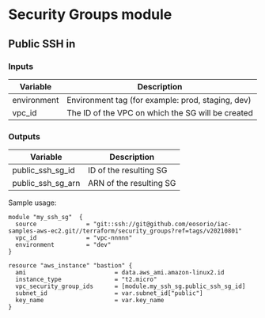 # Security Groups module

## Public SSH in

### Inputs
Variable | Description
-------- | -----------
environment | Environment tag (for example: prod, staging, dev)
vpc_id | The ID of the VPC on which the SG will be created

### Outputs
Variable | Description
-------- | -----------
public_ssh_sg_id | ID of the resulting SG
public_ssh_sg_arn | ARN of the resulting SG

Sample usage:
```HCL
module "my_ssh_sg"  {
  source              = "git::ssh://git@github.com/eosorio/iac-samples-aws-ec2.git//terraform/security_groups?ref=tags/v20210801"
  vpc_id              = "vpc-nnnnn"
  environment         = "dev"
}

resource "aws_instance" "bastion" {
  ami                         = data.aws_ami.amazon-linux2.id
  instance_type               = "t2.micro" 
  vpc_security_group_ids      = [module.my_ssh_sg.public_ssh_sg_id]
  subnet_id                   = var.subnet_id["public"]
  key_name                    = var.key_name
}
```

